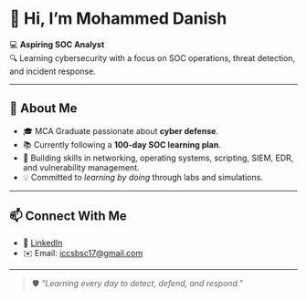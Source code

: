 # 👋 Hi, I’m Mohammed Danish

💻 **Aspiring SOC Analyst**  
🔍 Learning cybersecurity with a focus on SOC operations, threat detection, and incident response.  

---

## 🚀 About Me  
- 🎓 MCA Graduate passionate about **cyber defense**.  
- 📚 Currently following a **100-day SOC learning plan**.  
- 🔐 Building skills in networking, operating systems, scripting, SIEM, EDR, and vulnerability management.  
- 💡 Committed to *learning by doing* through labs and simulations.  

---

## 📫 Connect With Me  
- 💼 [LinkedIn](https://www.linkedin.com/in/YourLinkedInProfile)  
- ✉️ Email: iccsbsc17@gmail.com

---

> 🛡️ *"Learning every day to detect, defend, and respond."*
